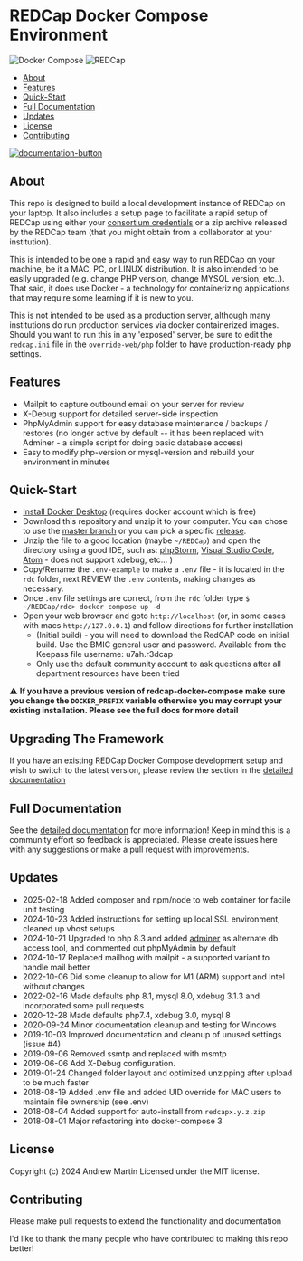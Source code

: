 # REDCap Docker Compose Environment

![Docker Compose][docker-compose-logo]
![REDCap][redcap-logo]

<!-- START doctoc generated TOC please keep comment here to allow auto update -->
<!-- DON'T EDIT THIS SECTION, INSTEAD RE-RUN doctoc TO UPDATE -->

- [About](#about)
- [Features](#features)
- [Quick-Start](#quick-start)
- [Full Documentation](#full-documentation)
- [Updates](#updates)
- [License](#license)
- [Contributing](#contributing)

<!-- END doctoc generated TOC please keep comment here to allow auto update -->

[![documentation-button](rdc/documentation/button_documentation.png)](rdc/documentation/README.md)


## About
This repo is designed to build a local development instance of REDCap on your laptop.  It also includes a setup page to facilitate a rapid setup of REDCap using either your [consortium credentials](https://projectredcap.org/resources/community/) or a zip archive released by the REDCap team (that you might obtain from a collaborator at your institution).

This is intended to be one a rapid and easy way to run REDCap on your machine, be it a MAC, PC, or LINUX distribution.  It is also intended to be easily upgraded (e.g. change PHP version, change MYSQL version, etc..).  That said, it does use Docker - a technology for containerizing applications that may require some learning if it is new to you.

This is not intended to be used as a production server, although many institutions do run production services via docker containerized images.
Should you want to run this in any 'exposed' server, be sure to edit the `redcap.ini` file in the `override-web/php` folder
to have production-ready php settings.

## Features
 * Mailpit to capture outbound email on your server for review
 * X-Debug support for detailed server-side inspection
 * PhpMyAdmin support for easy database maintenance / backups / restores (no longer active by default -- it has been replaced with Adminer - a simple script for doing basic database access)
 * Easy to modify php-version or mysql-version and rebuild your environment in minutes

## Quick-Start
 * [Install Docker Desktop](https://docs.docker.com/get-started/get-docker/) (requires docker account which is free)
 * Download this repository and unzip it to your computer.  You can chose to use the [master branch](https://github.com/123andy/redcap-docker-compose/archive/master.zip) or you can pick a specific [release](https://github.com/123andy/redcap-docker-compose/releases).
 * Unzip the file to a good location (maybe `~/REDCap`) and open the directory using a good IDE, such as:
 [phpStorm](https://www.jetbrains.com/phpstorm/),
 [Visual Studio Code](https://code.visualstudio.com/),
 [Atom](https://atom.io/) - does not support xdebug, etc... )
 * Copy/Rename the `.env-example` to make a `.env` file - it is located in the `rdc` folder, next REVIEW the `.env` contents, making changes as necessary.
 * Once `.env` file settings are correct, from the `rdc` folder type `$ ~/REDCap/rdc> docker compose up -d`
 * Open your web browser and goto `http://localhost` (or, in some cases with macs `http://127.0.0.1`) and follow
  directions for further installation
   * (Initial build) - you will need to download the RedCAP code on initial build.  Use the BMIC general user and 
   password. Available from the Keepass file username: u7ah.r3dcap
   * Only use the default community account to ask questions after all department resources have been tried

:warning: **If you have a previous version of redcap-docker-compose make sure you change the `DOCKER_PREFIX` variable otherwise you may corrupt your existing installation.  Please see the full docs for more detail**

## Upgrading The Framework
If you have an existing REDCap Docker Compose development setup and wish to switch to the latest version, please review
the section in the [detailed documentation](rdc/documentation/README.md#how-do-i-upgrade-to-the-latest-version-of-redcap-docker-compose)

## Full Documentation
See the [detailed documentation](rdc/documentation/README.md) for more information!  Keep in mind this is a community
effort so feedback is appreciated.  Please create issues here with any suggestions or make a pull request with improvements.

## Updates
* 2025-02-18  Added composer and npm/node to web container for facile unit testing
* 2024-10-23  Added instructions for setting up local SSL environment, cleaned up vhost setups
* 2024-10-21  Upgraded to php 8.3 and added [adminer](rdc/documentation/README.md#adminer) as alternate db access tool, and commented out phpMyAdmin by default
* 2024-10-17  Replaced mailhog with mailpit - a supported variant to handle mail better
* 2022-10-06  Did some cleanup to allow for M1 (ARM) support and Intel without changes
* 2022-02-16  Made defaults php 8.1, mysql 8.0, xdebug 3.1.3 and incorporated some pull requests
* 2020-12-28  Made defaults php7.4, xdebug 3.0, mysql 8
* 2020-09-24  Minor documentation cleanup and testing for Windows
* 2019-10-03  Improved documentation and cleanup of unused settings (issue #4)
* 2019-09-06  Removed ssmtp and replaced with msmtp
* 2019-06-06  Add X-Debug configuration.
* 2019-01-24  Changed folder layout and optimized unzipping after upload to be much faster
* 2018-08-19  Added .env file and added UID override for MAC users to maintain file ownership (see .env)
* 2018-08-04  Added support for auto-install from `redcapx.y.z.zip`
* 2018-08-01  Major refactoring into docker-compose 3

## License
Copyright (c) 2024 Andrew Martin
Licensed under the MIT license.

## Contributing
Please make pull requests to extend the functionality and documentation

I'd like to thank the many people who have contributed to making this repo better!

[redcap-logo]: rdc/documentation/redcap-logo-large.png "REDCap"
[docker-compose-logo]: rdc/documentation/docker-compose.png "Docker Compose"
